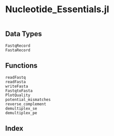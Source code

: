# Nucleotide_Essentials.jl

```@contents
```

## Data Types
```@docs
FastqRecord
FastaRecord
```

## Functions

```@docs
readFastq
readFasta
writeFasta
FastqtoFasta
PlotQuality
potential_mismatches
reverse_complement
demultiplex_se
demultiplex_pe
```

## Index

```@index
```
